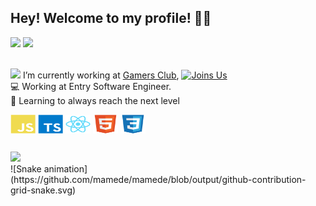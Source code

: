## Hey! Welcome to my profile! 👋👋


 <div>
  <a href="https://github.com/mamede" > </a>
  <img height="180em" src="https://github-readme-stats.vercel.app/api?username=mamede&show_icons=true&theme=vue-dark&include_all_commits=true&count_private=true" />
  <img height="180em" src="https://github-readme-stats.vercel.app/api/top-langs/?username=mamede&layout=compact&langs_count=7&theme=vue-darkdarcula" />
</div>

<div style="display: inline_block"><br>
    
<img src="https://gamersclub.com.br/images/medalhas/9.png" width="16"/> I’m currently working at [Gamers Club](https://gamersclub.com.br/), 
<a href="https://vagas.gamersclub.com.br/">
  <img alt="Joins Us" src="https://img.shields.io/badge/-Join%20Us-brightgreen"/>
</a>
<br>
💻 Working at Entry Software Engineer.<br>
🚀 Learning to always reach the next level<br>
    
<img align="center" alt="Js" height="30" width="40" src="https://raw.githubusercontent.com/devicons/devicon/master/icons/javascript/javascript-plain.svg" />
<img align="center" alt="Ts" height="30" width="40" src="https://raw.githubusercontent.com/devicons/devicon/master/icons/typescript/typescript-plain.svg" />
<img align="center" alt="React" height="30" width="40" src="https://raw.githubusercontent.com/devicons/devicon/master/icons/react/react-original.svg" />
<img align="center" alt="HTML" height="30" width="40" src="https://raw.githubusercontent.com/devicons/devicon/master/icons/html5/html5-original.svg" />
<img align="center" alt="CSS" height="30" width="40" src="https://raw.githubusercontent.com/devicons/devicon/master/icons/css3/css3-original.svg" />
</div>

</div>

  ##

<div> 
  <a href="https://www.linkedin.com/in/felipe-mamede" target="_blank"><img src="https://img.shields.io/badge/-LinkedIn-%230077B5?style=for-the-badge&logo=linkedin&logoColor=white" target="_blank"></a> 

<br>
  ![Snake animation](https://github.com/mamede/mamede/blob/output/github-contribution-grid-snake.svg)
 
</div>
